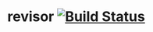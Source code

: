 # revisor [![Build Status](https://travis-ci.org/TrustyPatches/revisor.svg?branch=master)](https://travis-ci.org/TrustyPatches/revisor)
